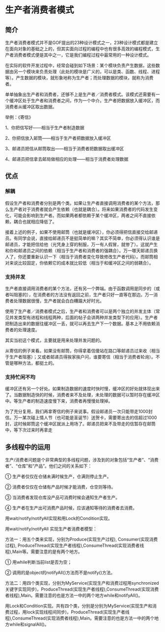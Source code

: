 # 生产者消费者模式

## 简介

 生产者消费者模式并不是GOF提出的23种设计模式之一，23种设计模式都是建立在面向对象的基础之上的，但其实面向过程的编程中也有很多高效的编程模式，生产者消费者模式便是其中之一，它是我们编程过程中最常用的一种设计模式。

  在实际的软件开发过程中，经常会碰到如下场景：某个模块负责产生数据，这些数据由另一个模块来负责处理（此处的模块是广义的，可以是类、函数、线程、进程等）。产生数据的模块，就形象地称为生产者；而处理数据的模块，就称为消费者。

  单单抽象出生产者和消费者，还够不上是生产者／消费者模式。该模式还需要有一个缓冲区处于生产者和消费者之间，作为一个中介。生产者把数据放入缓冲区，而消费者从缓冲区取出数据。



举例：《寄信》

  1、你把信写好——相当于生产者制造数据

  2、你把信放入邮筒——相当于生产者把数据放入缓冲区

  3、邮递员把信从邮筒取出——相当于消费者把数据取出缓冲区

  4、邮递员把信拿去邮局做相应的处理——相当于消费者处理数据

## 优点

### 解耦

 假设生产者和消费者分别是两个类。如果让生产者直接调用消费者的某个方法，那么生产者对于消费者就会产生依赖（也就是耦合）。将来如果消费者的代码发生变化，可能会影响到生产者。而如果两者都依赖于某个缓冲区，两者之间不直接依赖，耦合也就相应降低了。

  接着上述的例子，如果不使用邮筒（也就是缓冲区），你必须得把信直接交给邮递员。有同学会说，直接给邮递员不是挺简单的嘛？其实不简单，你必须得认识谁是邮递员，才能把信给他（光凭身上穿的制服，万一有人假冒，就惨了）。这就产生和你和邮递员之间的依赖（相当于生产者和消费者的强耦合）。万一哪天邮递员换人了，你还要重新认识一下（相当于消费者变化导致修改生产者代码）。而邮筒相对来说比较固定，你依赖它的成本就比较低（相当于和缓冲区之间的弱耦合）。

### 支持并发

生产者直接调用消费者的某个方法，还有另一个弊端。由于函数调用是同步的（或者叫阻塞的），在消费者的方法没有返回之前，生产者只好一直等在那边。万一消费者处理数据很慢，生产者就会白白糟蹋大好时光。

  使用了生产者／消费者模式之后，生产者和消费者可以是两个独立的并发主体（常见并发类型有进程和线程两种，后面的帖子会讲两种并发类型下的应用）。生产者把制造出来的数据往缓冲区一丢，就可以再去生产下一个数据。基本上不用依赖消费者的处理速度。

  其实当初这个模式，主要就是用来处理并发问题的。

  从寄信的例子来看。如果没有邮筒，你得拿着信傻站在路口等邮递员过来收（相当于生产者阻塞）；又或者邮递员得挨家挨户问，谁要寄信（相当于消费者轮询）。不管是哪种方法，都挺土的。

### 支持忙闲不均

缓冲区还有另一个好处。如果制造数据的速度时快时慢，缓冲区的好处就体现出来了。当数据制造快的时候，消费者来不及处理，未处理的数据可以暂时存在缓冲区中。等生产者的制造速度慢下来，消费者再慢慢处理掉。

  为了充分复用，我们再拿寄信的例子来说事。假设邮递员一次只能带走1000封信。万一某次碰上情人节（也可能是圣诞节）送贺卡，需要寄出去的信超过1000封，这时候邮筒这个缓冲区就派上用场了。邮递员把来不及带走的信暂存在邮筒中，等下次过来时再拿走

### 

## 多线程中的运用

生产/消费者问题是个非常典型的多线程问题，涉及到的对象包括“生产者”、“消费者”、“仓库”和“产品”。他们之间的关系如下：

① 生产者仅仅在仓储未满时候生产，仓满则停止生产。

② 消费者仅仅在仓储有产品时候才能消费，仓空则等待。

③ 当消费者发现仓库没产品可消费时候会通知生产者生产。

④ 生产者在生产出可消费产品时候，应该通知等待的消费者去消费。

用wait/notify/notifyAll实现和用Lock的Condition实现。

用wait/notify/notifyAll 实现生产者消费者模型：

方法一：用五个类来实现，分别为Produce(实现生产过程), Consumer(实现消费过程), ProduceThread(实现生产者线程),ConsumeThread(实现消费者线程),Main等。需要注意的是有两个地方。

① 用while判断当前list是否为空；

② 调用的是object的notifyAll()方法而不是notify()方法。

方法二：用四个类实现，分别为MyService(实现生产和消费过程用synchronized关键字实现同步)，ProduceThread(实现生产者线程),ConsumeThread(实现消费者线程),Main。需要注意的也是方法一中的两个地方while和notifyAll()。

用Lock和Condition实现。共有四个类，分别是分别为MyService(实现生产和消费过程，用lock实现线程间同步)，ProduceThread(实现生产者线程),ConsumeThread(实现消费者线程),Main。需要注意的也是方法一中的两个地方while和signalAll()。
